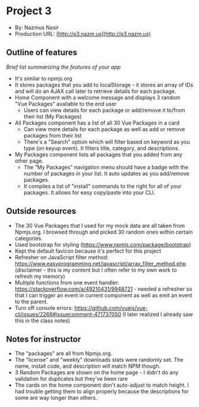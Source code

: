 # Project 3
+ By: Nazmus Nasir
+ Production URL: [http://p3.nazm.us](http://p3.nazm.us)


## Outline of features
*Brief list summarizing the features of your app*
* It's similar to npmjs.org
* It stores packages that you add to localStorage - it stores an array of IDs and will do an AJAX call later to retrieve details for each package.
* Home Component with a welcome message and displays 3 random "Vue Packages" available to the end user
  * Users can view details for each package or add/remove it to/from their list (My Packages)
* All Packages component has a list of all 30 Vue Packages in a card
  * Can view more details for each package as well as add or remove packages from their list
  * There's a "Search" option which will filter based on keyword as you type (on keyup event). It filters title, category, and descriptions.
* My Packages component lists all packages that you added from any other page.
  * The "My Packages" navigation menu should have a badge with the number of packages in your list. It auto updates as you add/remove packages.
  * It compiles a list of "install" commands to the right for all of your packages. It allows for easy copy/paste into your CLI.


## Outside resources
- The 30 Vue Packages that I used for my mock data are all taken from Npmjs.org. I browsed through and picked 30 random ones within certain categories.
- Used bootstrap for styling (https://www.npmjs.com/package/bootstrap)
- Kept the default favicon because it's perfect for this project
- Refresher on JavaScript filter method: https://www.easyprogramming.net/javascript/array_filter_method.php (disclaimer - this is my content but I often refer to my own work to refresh my memory)
- Multiple functions from one event handler: https://stackoverflow.com/a/49210431/9948721 - needed a refresher so that I can trigger an event in current component as well as emit an event to the parent.
- Turn off console errors: https://github.com/vuejs/vue-cli/issues/2266#issuecomment-471737050 (I later realized I already saw this in the class notes)

## Notes for instructor
- The "packages" are all from Npmjs.org.
- The "license" and "weekly" downloads stats were randomly set. The name, install code, and description will match NPM though.
- 3 Random Packages are shown on the home page - I didn't do any validation for duplicates but they've been rare
- The cards on the home component don't auto-adjust to match height. I had trouble getting them to align properly because the descriptions for some are way longer than others.